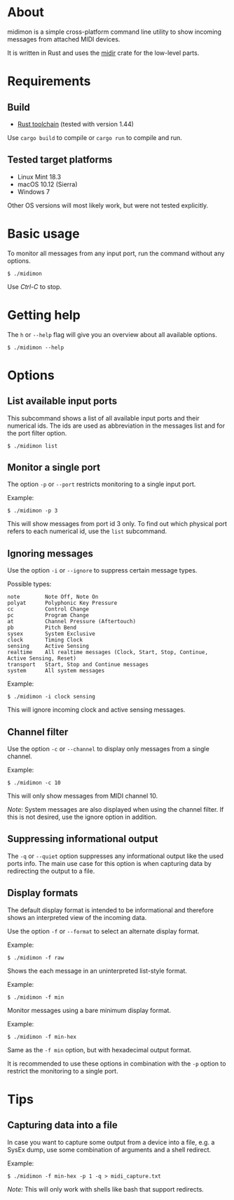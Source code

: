 # About

midimon is a simple cross-platform command line utility to show incoming
messages from attached MIDI devices.

It is written in Rust and uses the [midir](https://github.com/Boddlnagg/midir) crate
for the low-level parts.

# Requirements

## Build

- [Rust toolchain](https://www.rust-lang.org/) (tested with version 1.44)

Use `cargo build` to compile or `cargo run` to compile and run.

## Tested target platforms

- Linux Mint 18.3
- macOS 10.12 (Sierra)
- Windows 7

Other OS versions will most likely work, but were not tested explicitly.


# Basic usage

To monitor all messages from any input port, run the command without any options.

    $ ./midimon

Use *Ctrl-C* to stop.

# Getting help

The `h` or `--help` flag will give you an overview about all available options.

    $ ./midimon --help

# Options

## List available input ports

This subcommand shows a list of all available input ports and their numerical ids. The ids are used as abbreviation in the messages list and for the port filter option.

    $ ./midimon list

## Monitor a single port

The option `-p` or `--port` restricts monitoring to a single input port.

Example:

    $ ./midimon -p 3

This will show messages from port id 3 only. To find out which physical port refers to each numerical id, use the `list` subcommand.

## Ignoring messages

Use the option `-i` or `--ignore` to suppress certain message types.

Possible types:

    note        Note Off, Note On
    polyat      Polyphonic Key Pressure
    cc          Control Change
    pc          Program Change
    at          Channel Pressure (Aftertouch)
    pb          Pitch Bend
    sysex       System Exclusive
    clock       Timing Clock
    sensing     Active Sensing
    realtime    All realtime messages (Clock, Start, Stop, Continue, Active Sensing, Reset)
    transport   Start, Stop and Continue messages
    system      All system messages

Example:

    $ ./midimon -i clock sensing

This will ignore incoming clock and active sensing messages.

## Channel filter

Use the option `-c` or `--channel` to display only messages from a single channel.

Example:

    $ ./midimon -c 10

This will only show messages from MIDI channel 10.

*Note:* System messages are also displayed when using the channel filter. If this is not desired,
use the ignore option in addition.

## Suppressing informational output

The `-q` or `--quiet` option suppresses any informational output like the used ports info.
The main use case for this option is when capturing data by redirecting the output to a file.

## Display formats

The default display format is intended to be informational and therefore shows an interpreted
view of the incoming data.

Use the option `-f` or  `--format` to select an alternate display format.

Example:

    $ ./midimon -f raw

Shows the each message in an uninterpreted list-style format.

Example:

    $ ./midimon -f min

Monitor messages using a bare minimum display format. 

Example:

    $ ./midimon -f min-hex

Same as the `-f min` option, but with hexadecimal output format.

It is recommended to use these options in combination with the `-p` option to restrict the monitoring to a single port.

# Tips

## Capturing data into a file

In case you want to capture some output from a device into a file, e.g. a SysEx dump,
use some combination of arguments and a shell redirect.

Example:

    $ ./midimon -f min-hex -p 1 -q > midi_capture.txt

*Note:* This will only work with shells like bash that support redirects.
